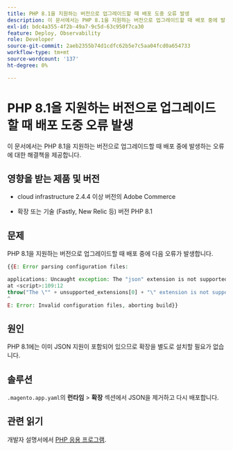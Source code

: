 ```yaml
---
title: PHP 8.1을 지원하는 버전으로 업그레이드할 때 배포 도중 오류 발생
description: 이 문서에서는 PHP 8.1을 지원하는 버전으로 업그레이드할 때 배포 중에 발생하는 오류에 대한 해결책을 제공합니다.
exl-id: bdc4a355-4f2b-49a7-9c5d-63c950f7ca30
feature: Deploy, Observability
role: Developer
source-git-commit: 2aeb2355b74d1cdfc62b5e7c5aa04fcd0a654733
workflow-type: tm+mt
source-wordcount: '137'
ht-degree: 0%

---
```


# PHP 8.1을 지원하는 버전으로 업그레이드할 때 배포 도중 오류 발생

이 문서에서는 PHP 8.1을 지원하는 버전으로 업그레이드할 때 배포 중에 발생하는 오류에 대한 해결책을 제공합니다.

## 영향을 받는 제품 및 버전

* cloud infrastructure 2.4.4 이상 버전의 Adobe Commerce

* 확장 또는 기술 (Fastly, New Relic 등) 버전 PHP 8.1

## 문제

PHP 8.1을 지원하는 버전으로 업그레이드할 때 배포 중에 다음 오류가 발생합니다.

```PHP
{{E: Error parsing configuration files:

applications: Uncaught exception: The "json" extension is not supported for php:8.1
at <script>:109:12
throw("The \"" + unsupported_extensions[0] + "\" extension is not supported for " + service.type);
^
E: Error: Invalid configuration files, aborting build}}
```

## 원인

PHP 8.1에는 이미 JSON 지원이 포함되어 있으므로 확장을 별도로 설치할 필요가 없습니다.

## 솔루션

`.magento.app.yaml`의 **런타임** > **확장** 섹션에서 JSON을 제거하고 다시 배포합니다.

## 관련 읽기

개발자 설명서에서 [PHP 응용 프로그램](https://experienceleague.adobe.com/ko/docs/commerce-cloud-service/user-guide/configure/app/php-settings).
